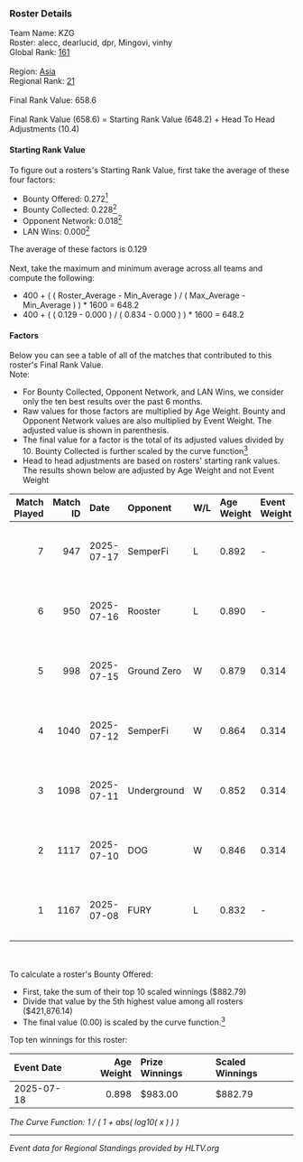 ### Roster Details<br />
Team Name: KZG<br />
Roster: alecc, dearlucid, dpr, Mingovi, vinhy<br />
Global Rank: [161](../../standings_global_2025_09_01.md)<br />
<br />
Region: [Asia]( ../../standings_asia_2025_09_01.md)<br />
Regional Rank: [21]( ../../standings_asia_2025_09_01.md)<br />
<br />
Final Rank Value:  658.6<br />
<br />
Final Rank Value (658.6) = Starting Rank Value (648.2) + Head To Head Adjustments (10.4)<br />

#### Starting Rank Value<br />
To figure out a rosters's Starting Rank Value, first take the average of these four factors:<br />
- Bounty Offered: 0.272[<sup>1</sup>](#table2)
- Bounty Collected: 0.228[<sup>2</sup>](#table1)
- Opponent Network: 0.018[<sup>2</sup>](#table1)
- LAN Wins: 0.000[<sup>2</sup>](#table1)

The average of these factors is 0.129<br />
<br />
Next, take the maximum and minimum average across all teams and compute the following:<br />
- 400 + ( ( Roster_Average - Min_Average ) / ( Max_Average - Min_Average ) ) * 1600 = 648.2
- 400 + ( ( 0.129 - 0.000 ) / ( 0.834 - 0.000 ) ) * 1600 = 648.2


#### Factors<br />
Below you can see a table of all of the matches that contributed to this roster's Final Rank Value.<br />
Note:<br />

- For Bounty Collected, Opponent Network, and LAN Wins, we consider only the ten best results over the past 6 months.
- Raw values for those factors are multiplied by Age Weight. Bounty and Opponent Network values are also multiplied by Event Weight. The adjusted value is shown in parenthesis.
- The final value for a factor is the total of its adjusted values divided by 10. Bounty Collected is further scaled by the curve function[<sup>3</sup>](#curveFunction)
- Head to head adjustments are based on rosters' starting rank values. The results shown below are adjusted by Age Weight and not Event Weight
<span id="table1"></span><br />


| Match Played | Match ID | Date       | Opponent    | W/L | Age Weight | Event Weight | Bounty Collected | Opponent Network | LAN Wins  | H2H Adj. | Roster                                |
| -: | -: | :- | :- | :- | :- | :- | :- | :- | :- | -: | :- |
|            7 |      947 | 2025-07-17 | SemperFi    | L   | 0.892      | -            | -                | -                | -         |    -9.81 | alecc, dearlucid, dpr, Mingovi, vinhy |
|            6 |      950 | 2025-07-16 | Rooster     | L   | 0.890      | -            | -                | -                | -         |   -11.79 | alecc, dearlucid, dpr, Mingovi, vinhy |
|            5 |      998 | 2025-07-15 | Ground Zero | W   | 0.879      | 0.314        | 0.002 (0.001)    | 0.135 (0.037)    | 0 (0.000) |    12.83 | alecc, dearlucid, dpr, Mingovi, vinhy |
|            4 |     1040 | 2025-07-12 | SemperFi    | W   | 0.864      | 0.314        | 0.012 (0.003)    | 0.420 (0.114)    | 0 (0.000) |    17.42 | alecc, Brh2203, dpr, Mingovi, vinhy   |
|            3 |     1098 | 2025-07-11 | Underground | W   | 0.852      | 0.314        | 0.000 (0.000)    | 0.051 (0.014)    | 0 (0.000) |    10.61 | alecc, Brh2203, dpr, Mingovi, vinhy   |
|            2 |     1117 | 2025-07-10 | DOG         | W   | 0.846      | 0.314        | 0.000 (0.000)    | 0.050 (0.013)    | 0 (0.000) |     5.39 | alecc, dearlucid, dpr, Mingovi, vinhy |
|            1 |     1167 | 2025-07-08 | FURY        | L   | 0.832      | -            | -                | -                | -         |   -14.26 | alecc, dearlucid, dpr, Mingovi, vinhy |

<br />
<span id="table2"></span><br />
To calculate a roster's Bounty Offered:<br />

- First, take the sum of their top 10 scaled winnings ($882.79)
- Divide that value by the 5th highest value among all rosters ($421,876.14)
- The final value (0.00) is scaled by the curve function.[<sup>3</sup>](#curveFunction)

Top ten winnings for this roster:<br />

| Event Date | Age Weight | Prize Winnings | Scaled Winnings |
| :- | -: | :- | :- |
| 2025-07-18 |      0.898 | $983.00        | $882.79         |


<span id="curveFunction"></span>_The Curve Function: 1 / ( 1 + abs( log10( x ) ) )_<br />

---
_Event data for Regional Standings provided by HLTV.org_<br />
